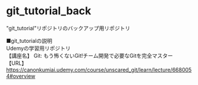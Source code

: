 # git_tutorial_back
"git_tutorial"リポジトリのバックアップ用リポジトリ  
  
■git_tutorialの説明  
Udemyの学習用リポジトリ  
【講座名】 Git: もう怖くないGit!チーム開発で必要なGitを完全マスター  
【URL】 https://canonkumiai.udemy.com/course/unscared_git/learn/lecture/6680054#overview  
